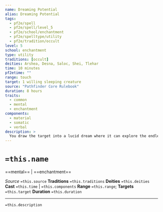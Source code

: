 ```yaml
---
name: Dreaming Potential
alias: Dreaming Potential
tags:
  - pf2e/spell
  - pf2e/spell/level_5
  - pf2e/school/enchantment
  - pf2e/spelltype/utility
  - pf2e/tradition/occult
level: 5
school: enchantment
type: utility
traditions: [occult]
deities: Arshea, Desna, Saloc, Shei, Tlehar
time: 10 minutes
pf2etime: ""
range: touch
target: 1 willing sleeping creature
source: "Pathfinder Core Rulebook"
duration: 8 hours
traits:
  - common
  - mental
  - enchantment
components:
  - material
  - somatic
  - verbal
description: >
  You draw the target into a lucid dream where it can explore the endless possibilities of its own potential within the ever-changing backdrop of its dreamscape. If it sleeps the full 8 hours uninterrupted, when it wakes, it counts as having spent a day of downtime retraining, though it can't use dreaming potential for any retraining that would require either an instructor or specialized knowledge it can't access within the dream.
---
```

# `=this.name`
==mental== | ==enchantment==

*Source* `=this.source`
**Traditions** `=this.traditions`
**Deities** `=this.deities`
**Cast** `=this.time` | `=this.components`
**Range** `=this.range`; **Targets** `=this.target`
**Duration** `=this.duration`

***
`=this.description`